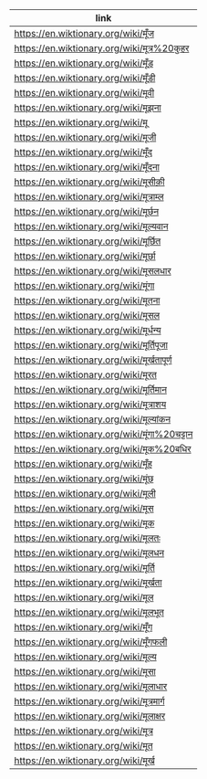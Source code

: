 |link|
|----|
|https://en.wiktionary.org/wiki/मूँज|
|https://en.wiktionary.org/wiki/मूत्र%20कुहर|
|https://en.wiktionary.org/wiki/मूँड़|
|https://en.wiktionary.org/wiki/मूँड़ी|
|https://en.wiktionary.org/wiki/मूवी|
|https://en.wiktionary.org/wiki/मूझना|
|https://en.wiktionary.org/wiki/मू|
|https://en.wiktionary.org/wiki/मूजी|
|https://en.wiktionary.org/wiki/मूँद|
|https://en.wiktionary.org/wiki/मूँदना|
|https://en.wiktionary.org/wiki/मूसीक़ी|
|https://en.wiktionary.org/wiki/मूत्राम्ल|
|https://en.wiktionary.org/wiki/मूर्छन|
|https://en.wiktionary.org/wiki/मूल्यवान|
|https://en.wiktionary.org/wiki/मूर्छित|
|https://en.wiktionary.org/wiki/मूर्छा|
|https://en.wiktionary.org/wiki/मूसलधार|
|https://en.wiktionary.org/wiki/मूंगा|
|https://en.wiktionary.org/wiki/मूतना|
|https://en.wiktionary.org/wiki/मूसल|
|https://en.wiktionary.org/wiki/मूर्धन्य|
|https://en.wiktionary.org/wiki/मूर्तिपूजा|
|https://en.wiktionary.org/wiki/मूर्खतापूर्ण|
|https://en.wiktionary.org/wiki/मूरत|
|https://en.wiktionary.org/wiki/मूर्तिमान|
|https://en.wiktionary.org/wiki/मूत्राशय|
|https://en.wiktionary.org/wiki/मूल्यांकन|
|https://en.wiktionary.org/wiki/मूंगा%20चट्टान|
|https://en.wiktionary.org/wiki/मूक%20बधिर|
|https://en.wiktionary.org/wiki/मूँह|
|https://en.wiktionary.org/wiki/मूंछ|
|https://en.wiktionary.org/wiki/मूली|
|https://en.wiktionary.org/wiki/मूस|
|https://en.wiktionary.org/wiki/मूक|
|https://en.wiktionary.org/wiki/मूलतः|
|https://en.wiktionary.org/wiki/मूलधन|
|https://en.wiktionary.org/wiki/मूर्ति|
|https://en.wiktionary.org/wiki/मूर्खता|
|https://en.wiktionary.org/wiki/मूल|
|https://en.wiktionary.org/wiki/मूलभूत|
|https://en.wiktionary.org/wiki/मूँग|
|https://en.wiktionary.org/wiki/मूँगफली|
|https://en.wiktionary.org/wiki/मूल्य|
|https://en.wiktionary.org/wiki/मूसा|
|https://en.wiktionary.org/wiki/मूलाधार|
|https://en.wiktionary.org/wiki/मूत्रमार्ग|
|https://en.wiktionary.org/wiki/मूलाक्षर|
|https://en.wiktionary.org/wiki/मूत्र|
|https://en.wiktionary.org/wiki/मूत|
|https://en.wiktionary.org/wiki/मूर्ख|

